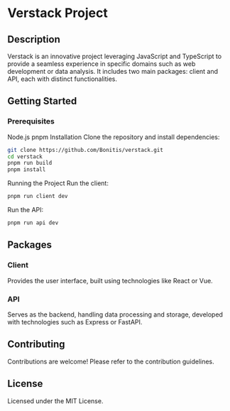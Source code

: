 # Verstack Project

## Description

Verstack is an innovative project leveraging JavaScript and TypeScript to provide a seamless experience in specific domains such as web development or data analysis. It includes two main packages: client and API, each with distinct functionalities.

## Getting Started

### Prerequisites

Node.js
pnpm
Installation
Clone the repository and install dependencies:

```bash
git clone https://github.com/Bonitis/verstack.git
cd verstack
pnpm run build
pnpm install
```

Running the Project
Run the client:

```bash
pnpm run client dev
```

Run the API:

```bash
pnpm run api dev
```

## Packages

### Client

Provides the user interface, built using technologies like React or Vue.

### API

Serves as the backend, handling data processing and storage, developed with technologies such as Express or FastAPI.

## Contributing

Contributions are welcome! Please refer to the contribution guidelines.

## License

Licensed under the MIT License.
